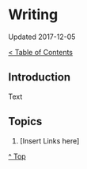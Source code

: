 <head>
</head>

# Writing

Updated 2017-12-05

[< Table of Contents][0]

## Introduction

Text

## Topics

1. [Insert Links here]

[^ Top][99]

[0]: ../README.md
[1]: filename.md
[2]: filename.md
[3]: filename.md
[4]: filename.md
[5]: filename.md
[6]: filename.md
[7]: filename.md
[8]: filename.md
[99]: README.md

